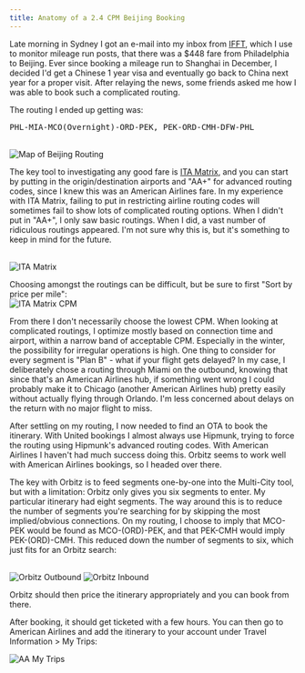 ```yaml
---
title: Anatomy of a 2.4 CPM Beijing Booking
---
```


Late morning in Sydney I got an e-mail into my inbox from [IFFT](https://ifttt.com/), which I use to monitor mileage run posts, that there was a $448 fare from Philadelphia to Beijing. Ever since booking a mileage run to Shanghai in December, I decided I'd get a Chinese 1 year visa and eventually go back to China next year for a proper visit. After relaying the news, some friends asked me how I was able to book such a complicated routing.

The routing I ended up getting was:

<pre>PHL-MIA-MCO(Overnight)-ORD-PEK, PEK-ORD-CMH-DFW-PHL</pre>
<br />

<img src="/blog/2013/10/05/anatomy-of-a-2-4-cpm-beijing-booking/gcmap.png" alt="Map of Beijing Routing" />

The key tool to investigating any good fare is [ITA Matrix](http://matrix.itasoftware.com/?showCostPerMile=true), and you can start by putting in the origin/destination airports and "AA+" for advanced routing codes, since I knew this was an American Airlines fare. In my experience with ITA Matrix, failing to put in restricting airline routing codes will sometimes fail to show lots of complicated routing options. When I didn't put in "AA+", I only saw basic routings. When I did, a vast number of ridiculous routings appeared. I'm not sure why this is, but it's something to keep in mind for the future.

<br />
<img src="/blog/2013/10/05/anatomy-of-a-2-4-cpm-beijing-booking/ita.png" alt="ITA Matrix" />

Choosing amongst the routings can be difficult, but be sure to first "Sort by price per mile":
<br />
<img src="/blog/2013/10/05/anatomy-of-a-2-4-cpm-beijing-booking/ita_cpm.png" alt="ITA Matrix CPM" />

From there I don't necessarily choose the lowest CPM. When looking at complicated routings, I optimize mostly based on connection time and airport, within a narrow band of acceptable CPM. Especially in the winter, the possibility for irregular operations is high. One thing to consider for every segment is "Plan B" - what if your flight gets delayed? In my case, I deliberately chose a routing through Miami on the outbound, knowing that since that's an American Airlines hub, if something went wrong I could probably make it to Chicago (another American Airlines hub) pretty easily without actually flying through Orlando. I'm less concerned about delays on the return with no major flight to miss.

After settling on my routing, I now needed to find an OTA to book the itinerary. With United bookings I almost always use Hipmunk, trying to force the routing using Hipmunk's advanced routing codes. With American Airlines I haven't had much success doing this. Orbitz seems to work well with American Airlines bookings, so I headed over there. 

The key with Orbitz is to feed segments one-by-one into the Multi-City tool, but with a limitation: Orbitz only gives you six segments to enter. My particular itinerary had eight segments. The way around this is to reduce the number of segments you're searching for by skipping the most implied/obvious connections. On my routing, I choose to imply that MCO-PEK would be found as MCO-(ORD)-PEK, and that PEK-CMH would imply PEK-(ORD)-CMH. This reduced down the number of segments to six, which just fits for an Orbitz search:


<br />
<img src="/blog/2013/10/05/anatomy-of-a-2-4-cpm-beijing-booking/orbitz_outbound.png" alt="Orbitz Outbound" />
<img src="/blog/2013/10/05/anatomy-of-a-2-4-cpm-beijing-booking/orbitz_inbound.png" alt="Orbitz Inbound" />

Orbitz should then price the itinerary appropriately and you can book from there.

After booking, it should get ticketed with a few hours. You can then go to American Airlines and add the itinerary to your account under Travel Information > My Trips:

<img src="/blog/2013/10/05/anatomy-of-a-2-4-cpm-beijing-booking/aa_my_trips.png" alt="AA My Trips" />

